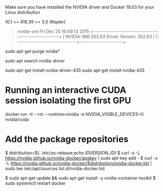 Make sure you have installed the NVIDIA driver and Docker 19.03 for your Linux distribution




10.1	>= 418.39	>= 3.0 (Kepler)


>nvidia-smi 
Fri Dec 25 16:49:12 2015
+------------------------------------------------------+
| NVIDIA-SMI 352.63     Driver Version: 352.63         |
|-------------------------------+----------------------+


sudo apt-get purge nvidia*


sudo apt search nvidia-driver

sudo apt-get install nvidia-driver-435
sudo apt-get install nvidia-435 


# Running an interactive CUDA session isolating the first GPU
docker run -ti --rm --runtime=nvidia -e NVIDIA_VISIBLE_DEVICES=0 nvidia/cuda





# Add the package repositories
$ distribution=$(. /etc/os-release;echo $ID$VERSION_ID)
$ curl -s -L https://nvidia.github.io/nvidia-docker/gpgkey | sudo apt-key add -
$ curl -s -L https://nvidia.github.io/nvidia-docker/$distribution/nvidia-docker.list | sudo tee /etc/apt/sources.list.d/nvidia-docker.list

$ sudo apt-get update && sudo apt-get install -y nvidia-container-toolkit
$ sudo systemctl restart docker
